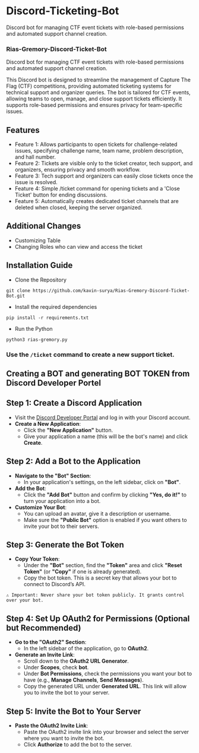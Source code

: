 # Discord-Ticketing-Bot
Discord bot for managing CTF event tickets with role-based permissions and automated support channel creation. 

### Rias-Gremory-Discord-Ticket-Bot
Discord bot for managing CTF event tickets with role-based permissions and automated support channel creation.

This Discord bot is designed to streamline the management of Capture The Flag (CTF) competitions, providing automated ticketing systems for technical support and organizer queries. The bot is tailored for CTF events, allowing teams to open, manage, and close support tickets efficiently. It supports role-based permissions and ensures privacy for team-specific issues.


## Features
  - Feature 1: Allows participants to open tickets for challenge-related issues, specifying challenge name, team name, problem description, and hall number.
  - Feature 2: Tickets are visible only to the ticket creator, tech support, and organizers, ensuring privacy and smooth workflow.
  - Feature 3: Tech support and organizers can easily close tickets once the issue is resolved.
  - Feature 4: Simple /ticket command for opening tickets and a 'Close Ticket' button for ending discussions.
  - Feature 5: Automatically creates dedicated ticket channels that are deleted when closed, keeping the server organized.

## Additional Changes
  - Customizing Table
  - Changing Roles who can view and access the ticket

## Installation Guide
  - Clone the Repository
```
git clone https://github.com/kavin-surya/Rias-Gremory-Discord-Ticket-Bot.git
```
  - Install the required dependencies
```
pip install -r requirements.txt
```
  - Run the Python
```
python3 rias-gremory.py
```
### Use the ```/ticket``` command to create a new support ticket.

## Creating a BOT and generating BOT TOKEN from Discord Developer Portel

## Step 1: Create a Discord Application
- Visit the [Discord Developer Portal](https://discord.com/developers/applications) and log in with your Discord account.
- **Create a New Application**:
    - Click the **"New Application"** button.
    - Give your application a name (this will be the bot's name) and click **Create**.

## Step 2: Add a Bot to the Application
- **Navigate to the "Bot" Section**:
    - In your application's settings, on the left sidebar, click on **"Bot"**.
- **Add the Bot**:
    - Click the **"Add Bot"** button and confirm by clicking **"Yes, do it!"** to turn your application into a bot.
- **Customize Your Bot**:
    - You can upload an avatar, give it a description or username.
    - Make sure the **"Public Bot"** option is enabled if you want others to invite your bot to their servers.

## Step 3: Generate the Bot Token
- **Copy Your Token**:
    - Under the **"Bot"** section, find the **"Token"** area and click **"Reset Token"** (or **"Copy"** if one is already generated).
    - Copy the bot token. This is a secret key that allows your bot to connect to Discord’s API.
  
``` ⚠️ Important: Never share your bot token publicly. It grants control over your bot. ```

## Step 4: Set Up OAuth2 for Permissions (Optional but Recommended)
- **Go to the "OAuth2" Section**:
    - In the left sidebar of the application, go to **OAuth2**.
- **Generate an Invite Link**:
    - Scroll down to the **OAuth2 URL Generator**.
    - Under **Scopes**, check **bot**.
    - Under **Bot Permissions**, check the permissions you want your bot to have (e.g., **Manage Channels**, **Send Messages**).
    - Copy the generated URL under **Generated URL**. This link will allow you to invite the bot to your server.

## Step 5: Invite the Bot to Your Server
- **Paste the OAuth2 Invite Link**:
    - Paste the OAuth2 invite link into your browser and select the server where you want to invite the bot.
    - Click **Authorize** to add the bot to the server.
